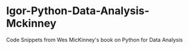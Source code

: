 # Igor-Python-Data-Analysis-Mckinney
Code Snippets from Wes MicKinney's book on Python for Data Analysis
